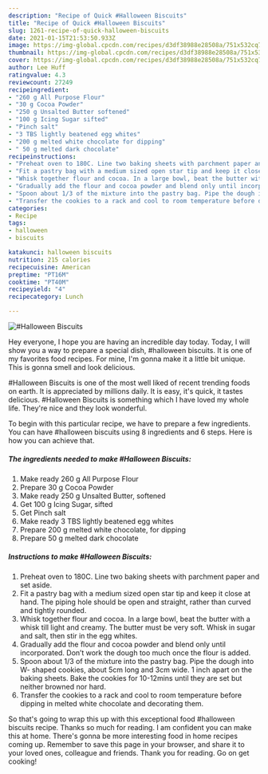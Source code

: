 ```yaml
---
description: "Recipe of Quick #Halloween Biscuits"
title: "Recipe of Quick #Halloween Biscuits"
slug: 1261-recipe-of-quick-halloween-biscuits
date: 2021-01-15T21:53:50.933Z
image: https://img-global.cpcdn.com/recipes/d3df38988e28508a/751x532cq70/halloween-biscuits-recipe-main-photo.jpg
thumbnail: https://img-global.cpcdn.com/recipes/d3df38988e28508a/751x532cq70/halloween-biscuits-recipe-main-photo.jpg
cover: https://img-global.cpcdn.com/recipes/d3df38988e28508a/751x532cq70/halloween-biscuits-recipe-main-photo.jpg
author: Lee Huff
ratingvalue: 4.3
reviewcount: 27249
recipeingredient:
- "260 g All Purpose Flour"
- "30 g Cocoa Powder"
- "250 g Unsalted Butter softened"
- "100 g Icing Sugar sifted"
- "Pinch salt"
- "3 TBS lightly beatened egg whites"
- "200 g melted white chocolate for dipping"
- " 50 g melted dark chocolate"
recipeinstructions:
- "Preheat oven to 180C. Line two baking sheets with parchment paper and set aside."
- "Fit a pastry bag with a medium sized open star tip and keep it close at hand. The piping hole should be open and straight, rather than curved and tightly rounded."
- "Whisk together flour and cocoa. In a large bowl, beat the butter with a whisk till light and creamy. The butter must be very soft. Whisk in sugar and salt, then stir in the egg whites."
- "Gradually add the flour and cocoa powder and blend only until incorporated. Don’t work the dough too much once the flour is added."
- "Spoon about 1/3 of the mixture into the pastry bag. Pipe the dough into W- shaped cookies, about 5cm long and 3cm wide. 1 inch apart on the baking sheets. Bake the cookies for 10-12mins until they are set but neither browned nor hard."
- "Transfer the cookies to a rack and cool to room temperature before dipping in melted white chocolate and decorating them."
categories:
- Recipe
tags:
- halloween
- biscuits

katakunci: halloween biscuits 
nutrition: 215 calories
recipecuisine: American
preptime: "PT16M"
cooktime: "PT40M"
recipeyield: "4"
recipecategory: Lunch

---
```



![#Halloween Biscuits](https://img-global.cpcdn.com/recipes/d3df38988e28508a/751x532cq70/halloween-biscuits-recipe-main-photo.jpg)

Hey everyone, I hope you are having an incredible day today. Today, I will show you a way to prepare a special dish, #halloween biscuits. It is one of my favorites food recipes. For mine, I'm gonna make it a little bit unique. This is gonna smell and look delicious.

#Halloween Biscuits is one of the most well liked of recent trending foods on earth. It is appreciated by millions daily. It is easy, it's quick, it tastes delicious. #Halloween Biscuits is something which I have loved my whole life. They're nice and they look wonderful.




To begin with this particular recipe, we have to prepare a few ingredients. You can have #halloween biscuits using 8 ingredients and 6 steps. Here is how you can achieve that.

<!--inarticleads1-->

##### The ingredients needed to make #Halloween Biscuits:

1. Make ready 260 g All Purpose Flour
1. Prepare 30 g Cocoa Powder
1. Make ready 250 g Unsalted Butter, softened
1. Get 100 g Icing Sugar, sifted
1. Get Pinch salt
1. Make ready 3 TBS lightly beatened egg whites
1. Prepare 200 g melted white chocolate, for dipping
1. Prepare  50 g melted dark chocolate




<!--inarticleads2-->

##### Instructions to make #Halloween Biscuits:

1. Preheat oven to 180C. Line two baking sheets with parchment paper and set aside.
1. Fit a pastry bag with a medium sized open star tip and keep it close at hand. The piping hole should be open and straight, rather than curved and tightly rounded.
1. Whisk together flour and cocoa. In a large bowl, beat the butter with a whisk till light and creamy. The butter must be very soft. Whisk in sugar and salt, then stir in the egg whites.
1. Gradually add the flour and cocoa powder and blend only until incorporated. Don’t work the dough too much once the flour is added.
1. Spoon about 1/3 of the mixture into the pastry bag. Pipe the dough into W- shaped cookies, about 5cm long and 3cm wide. 1 inch apart on the baking sheets. Bake the cookies for 10-12mins until they are set but neither browned nor hard.
1. Transfer the cookies to a rack and cool to room temperature before dipping in melted white chocolate and decorating them.




So that's going to wrap this up with this exceptional food #halloween biscuits recipe. Thanks so much for reading. I am confident you can make this at home. There's gonna be more interesting food in home recipes coming up. Remember to save this page in your browser, and share it to your loved ones, colleague and friends. Thank you for reading. Go on get cooking!
